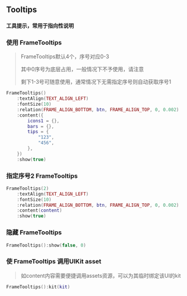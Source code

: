 ## Tooltips

#### 工具提示，常用于指向性说明

### 使用 FrameTooltips

> FrameTooltips默认4个，序号对应0-3
>
> 其中0序号为底层占用，一般情况下不予使用，请注意
>
> 剩下1-3号可随意使用，通常情况下无需指定序号则自动获取序号1

```lua
FrameTooltips()
    :textAlign(TEXT_ALIGN_LEFT)
    :fontSize(10)
    :relation(FRAME_ALIGN_BOTTOM, btn, FRAME_ALIGN_TOP, 0, 0.002)
    :content({
        icons1 = {},
        bars = {},
        tips = {
            "123",
            "456",
        },
    })
    :show(true)
```

### 指定序号2 FrameTooltips

```lua
FrameTooltips(2)
    :textAlign(TEXT_ALIGN_LEFT)
    :fontSize(10)
    :relation(FRAME_ALIGN_BOTTOM, btn, FRAME_ALIGN_TOP, 0, 0.002)
    :content(content)
    :show(true)
```

### 隐藏 FrameTooltips

```lua
FrameTooltips():show(false, 0)
```

### 使 FrameTooltips 调用UIKit asset

> 如content内容需要便捷调用assets资源，可以为其临时绑定该UI的kit

```lua
FrameTooltips():kit(kit)
```
